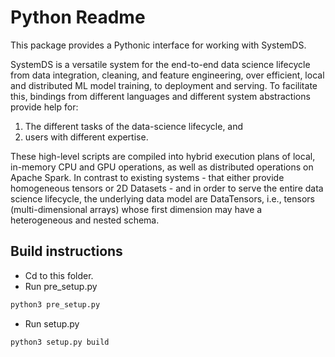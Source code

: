 # Python Readme

This package provides a Pythonic interface for working with SystemDS.

SystemDS is a versatile system for the end-to-end data science lifecycle from data integration,
cleaning, and feature engineering, over efficient, local and distributed ML model training,
to deployment and serving.
To facilitate this, bindings from different languages and different system abstractions provide help for:

1. The different tasks of the data-science lifecycle, and
2. users with different expertise.

These high-level scripts are compiled into hybrid execution plans of local, in-memory CPU and GPU operations,
as well as distributed operations on Apache Spark. In contrast to existing systems - that either
provide homogeneous tensors or 2D Datasets - and in order to serve the entire
data science lifecycle, the underlying data model are DataTensors, i.e.,
tensors (multi-dimensional arrays) whose first dimension may have a heterogeneous and nested schema.

## Build instructions

- Cd to this folder.
- Run pre_setup.py

```bash
python3 pre_setup.py
```

- Run setup.py

```bash
python3 setup.py build
```
